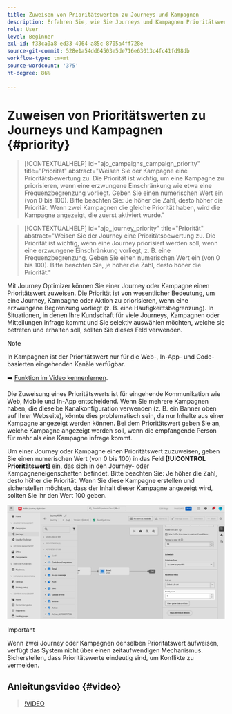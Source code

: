 ```yaml
---
title: Zuweisen von Prioritätswerten zu Journeys und Kampagnen
description: Erfahren Sie, wie Sie Journeys und Kampagnen Prioritätswerte zuweisen.
role: User
level: Beginner
exl-id: f33ca0a8-ed33-4964-a85c-8705a4ff728e
source-git-commit: 528e1a54dd64503e5de716e63013c4fc41fd98db
workflow-type: tm+mt
source-wordcount: '375'
ht-degree: 86%

---
```


# Zuweisen von Prioritätswerten zu Journeys und Kampagnen {#priority}

>[!CONTEXTUALHELP]
>id="ajo_campaigns_campaign_priority"
>title="Priorität"
>abstract="Weisen Sie der Kampagne eine Prioritätsbewertung zu. Die Priorität ist wichtig, um eine Kampagne zu priorisieren, wenn eine erzwungene Einschränkung wie etwa eine Frequenzbegrenzung vorliegt. Geben Sie einen numerischen Wert ein (von 0 bis 100). Bitte beachten Sie: Je höher die Zahl, desto höher die Priorität. Wenn zwei Kampagnen die gleiche Priorität haben, wird die Kampagne angezeigt, die zuerst aktiviert wurde."

>[!CONTEXTUALHELP]
>id="ajo_journey_priority"
>title="Priorität"
>abstract="Weisen Sie der Journey eine Prioritätsbewertung zu. Die Priorität ist wichtig, wenn eine Journey priorisiert werden soll, wenn eine erzwungene Einschränkung vorliegt, z. B. eine Frequenzbegrenzung. Geben Sie einen numerischen Wert ein (von 0 bis 100). Bitte beachten Sie, je höher die Zahl, desto höher die Priorität."

Mit Journey Optimizer können Sie einer Journey oder Kampagne einen Prioritätswert zuweisen. Die Priorität ist von wesentlicher Bedeutung, um eine Journey, Kampagne oder Aktion zu priorisieren, wenn eine erzwungene Begrenzung vorliegt (z. B. eine Häufigkeittsbegrenzung). In Situationen, in denen Ihre Kundschaft für viele Journeys, Kampagnen oder Mitteilungen infrage kommt und Sie selektiv auswählen möchten, welche sie betreten und erhalten soll, sollten Sie dieses Feld verwenden.

>[!NOTE]
>
>In Kampagnen ist der Prioritätswert nur für die Web-, In-App- und Code-basierten eingehenden Kanäle verfügbar.

➡️ [Funktion im Video kennenlernen](#video).

Die Zuweisung eines Prioritätswerts ist für eingehende Kommunikation wie Web, Mobile und In-App entscheidend. Wenn Sie mehrere Kampagnen haben, die dieselbe Kanalkonfiguration verwenden (z. B. ein Banner oben auf Ihrer Webseite), könnte dies problematisch sein, da nur Inhalte aus einer Kampagne angezeigt werden können. Bei dem Prioritätswert geben Sie an, welche Kampagne angezeigt werden soll, wenn die empfangende Person für mehr als eine Kampagne infrage kommt.

Um einer Journey oder Kampagne einen Prioritätswert zuzuweisen, geben Sie einen numerischen Wert (von 0 bis 100) in das Feld **[!UICONTROL Prioritätswert]** ein, das sich in den Journey- oder Kampagneneigenschaften befindet. Bitte beachten Sie: Je höher die Zahl, desto höher die Priorität. Wenn Sie diese Kampagne erstellen und sicherstellen möchten, dass der Inhalt dieser Kampagne angezeigt wird, sollten Sie ihr den Wert 100 geben.

![](assets/priority-score.png)

>[!IMPORTANT]
>
>Wenn zwei Journey oder Kampagnen denselben Prioritätswert aufweisen, verfügt das System nicht über einen zeitaufwendigen Mechanismus. Sicherstellen, dass Prioritätswerte eindeutig sind, um Konflikte zu vermeiden.

## Anleitungsvideo {#video}

>[!VIDEO](https://video.tv.adobe.com/v/3445010?quality=12&captions=ger)

